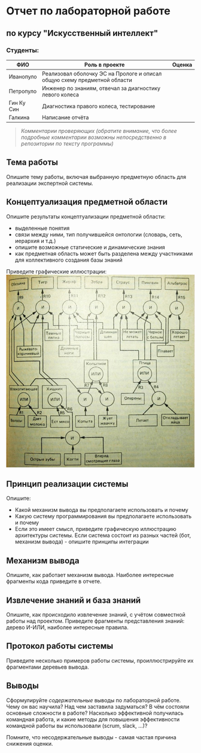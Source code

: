 # Отчет по лабораторной работе
## по курсу "Искусственный интеллект"

### Студенты: 

| ФИО       | Роль в проекте                     | Оценка       |
|-----------|------------------------------------|--------------|
| Иванопуло | Реализовал оболочку ЭС на Прологе и описал общую схему предметной области |          |
| Петропуло | Инженер по знаниям, отвечал за диагностику левого колеса |       |
| Гин Ку Син| Диагностика правого колеса, тестирование |      |
| Галкина   | Написание отчёта |          |


> *Комментарии проверяющих (обратите внимание, что более подробные комментарии возможны непосредственно в репозитории по тексту программы)*

## Тема работы

Опишите тему работы, включая выбранную предметную область для реализации экспертной системы.

## Концептуализация предметной области

Опишите результаты концептуализации предметной области:
 - выделенные понятия
 - связи между ними, тип получившейся онтологии (словарь, сеть, иерархия и т.д.)
 - опишите возможные статические и динамические знания
 - как предметная область может быть разделена между участниками для коллективного создания базы знаний 

Приведите графические иллюстрации:
![Концептуализация](img/Expert.jpg)

## Принцип реализации системы

Опишите:
 - Какой механизм вывода вы предполагаете использовать и почему
 - Какую систему программирования вы предполагаете использовать и почему
 - Если это имеет смысл, приведите графическую иллюстрацию архитектуры системы. Если система состоит из разных частей (бот, механизм вывода) - опишите принципы интеграции

## Механизм вывода

Опишите, как работает механизм вывода. Наиболее интересные фрагменты кода приведите в отчете.

## Извлечение знаний и база знаний

Опишите, как происходило извлечение знаний, с учётом совместной работы над проектом. Приведите фрагменты представления знаний: дерево И-ИЛИ, наиболее интересные правила. 

## Протокол работы системы

Приведите несколько примеров работы системы, проиллюстрируйте их фрагментами деревьев вывода.

## Выводы

Сформулируйте *содержательные* выводы по лабораторной работе. Чему он вас научила? 
Над чем заставила задуматься? В чём состояли основные сложности в работе? Насколько эффективной получилась командная работа, и какие методы для повышения эффективности командной работы вы использовали (scrum, slack, ...)?

Помните, что несодержательные выводы -
самая частая причина снижения оценки.
